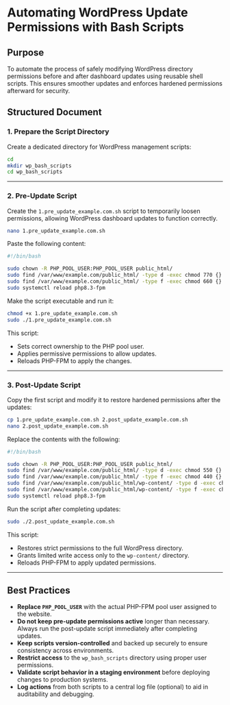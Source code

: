 
# **Automating WordPress Update Permissions with Bash Scripts**

## **Purpose**

To automate the process of safely modifying WordPress directory permissions before and after dashboard updates using reusable shell scripts. This ensures smoother updates and enforces hardened permissions afterward for security.

## **Structured Document**

### 1. **Prepare the Script Directory**

Create a dedicated directory for WordPress management scripts:

```bash
cd
mkdir wp_bash_scripts
cd wp_bash_scripts
```

---

### 2. **Pre-Update Script**

Create the `1.pre_update_example.com.sh` script to temporarily loosen permissions, allowing WordPress dashboard updates to function correctly.

```bash
nano 1.pre_update_example.com.sh
```

Paste the following content:

```bash
#!/bin/bash

sudo chown -R PHP_POOL_USER:PHP_POOL_USER public_html/
sudo find /var/www/example.com/public_html/ -type d -exec chmod 770 {} \;
sudo find /var/www/example.com/public_html/ -type f -exec chmod 660 {} \;
sudo systemctl reload php8.3-fpm
```

Make the script executable and run it:

```bash
chmod +x 1.pre_update_example.com.sh
sudo ./1.pre_update_example.com.sh
```

This script:

* Sets correct ownership to the PHP pool user.
* Applies permissive permissions to allow updates.
* Reloads PHP-FPM to apply the changes.

---

### 3. **Post-Update Script**

Copy the first script and modify it to restore hardened permissions after the updates:

```bash
cp 1.pre_update_example.com.sh 2.post_update_example.com.sh
nano 2.post_update_example.com.sh
```

Replace the contents with the following:

```bash
#!/bin/bash

sudo chown -R PHP_POOL_USER:PHP_POOL_USER public_html/
sudo find /var/www/example.com/public_html/ -type d -exec chmod 550 {} \;
sudo find /var/www/example.com/public_html/ -type f -exec chmod 440 {} \;
sudo find /var/www/example.com/public_html/wp-content/ -type d -exec chmod 770 {} \;
sudo find /var/www/example.com/public_html/wp-content/ -type f -exec chmod 660 {} \;
sudo systemctl reload php8.3-fpm
```

Run the script after completing updates:

```bash
sudo ./2.post_update_example.com.sh
```

This script:

* Restores strict permissions to the full WordPress directory.
* Grants limited write access only to the `wp-content/` directory.
* Reloads PHP-FPM to apply updated permissions.

---

## **Best Practices**

* **Replace `PHP_POOL_USER`** with the actual PHP-FPM pool user assigned to the website.
* **Do not keep pre-update permissions active** longer than necessary. Always run the post-update script immediately after completing updates.
* **Keep scripts version-controlled** and backed up securely to ensure consistency across environments.
* **Restrict access** to the `wp_bash_scripts` directory using proper user permissions.
* **Validate script behavior in a staging environment** before deploying changes to production systems.
* **Log actions** from both scripts to a central log file (optional) to aid in auditability and debugging.
